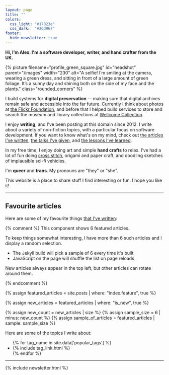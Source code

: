 ```yaml
---
layout: page
title: ""
colors:
  css_light: "#17823e"
  css_dark:  "#26d967"
footer:
  hide_newsletter: true
---
```


<style type="x-text/scss">
  @use "components/article_cards";
  @use "utils/functions.scss" as *;

  @function create_leaf_svg($fill) {
    $fill: str-replace("#{$fill}", '#', '%23');
    $output: '<svg xmlns="http://www.w3.org/2000/svg" x="0px" y="0px" viewBox="0 0 98 98" width="50px">' +
             "<path fill=\"#{$fill}\" " +
             'd="M30.636,61.596c-1.006,1.497-1.859,2.997-2.56,4.5c-3.046,6.531-3.178,13.179-0.396,19.941  c0.536,1.304-0.087,2.797-1.391,3.333c-1.305,0.536-2.797-0.087-3.333-1.391c-3.354-8.155-3.195-16.171,0.476-24.045  c3.45-7.397,10.028-14.608,19.732-21.633c2.324-1.893,4.818-3.785,7.483-5.678c1.069-0.759,1.321-2.241,0.562-3.31  c-0.759-1.069-2.241-1.321-3.31-0.561C37.653,40.026,29.77,47.454,24.243,55.01c-2.331-13.176-0.587-23.597,5.221-31.032  c8.019-10.267,24.155-15.49,47.983-15.54c-0.048,23.828-5.272,39.965-15.538,47.984C54.43,62.264,43.927,63.992,30.636,61.596z"/>' +
             '</svg>';
    @return str-replace($output, '"', '%22');
  }

  hr {
    height: 50px;
    width: 50px;

    $light-svg-url: create_leaf_svg(rgba(#17823e, 0.2));
    $dark-svg-url:  create_leaf_svg(rgba(#26d967, 0.6));

    --hr-background-image: url("data:image/svg+xml;charset=UTF-8,#{$light-svg-url}");

    @media (prefers-color-scheme: dark) {
      --hr-background-image: url("data:image/svg+xml;charset=UTF-8,#{$dark-svg-url}");
    }
  }

  img#headshot {
    border-radius: 50%;
    margin-left:   var(--default-padding);
    margin-bottom: var(--default-padding);
  }

  @media screen and (min-width: 500px) {
    main {
      padding-top: calc(1.5 * var(--default-padding));
    }

    img#headshot {
      float: right;
    }
  }

  @media screen and (max-width: 500px) {
    img#headshot {
      display: block;
      margin-top: var(--default-padding);
      margin-left:  auto;
      margin-right: auto;
    }
  }
</style>

**Hi, I’m Alex. I'm a software developer, writer, and hand crafter from the UK.**

{%
  picture
  filename="profile_green_square.jpg"
  id="headshot"
  parent="/images"
  width="230"
  alt="A selfie! I’m smiling at the camera, wearing a green dress, and sitting in front of a large amount of green foliage. It’s a sunny day and shining both on the side of my face and the plants."
  class="rounded_corners"
%}

I build systems for **digital preservation** -- making sure that digital archives remain safe and accessible into the far future.
Currently I think about photos at <a href="https://www.flickr.org">the Flickr Foundation</a>, and before that I helped build services to store and search the museum and library collections at <a href="https://wellcomecollection.org/">Wellcome Collection</a>.

I enjoy **writing**, and I've been posting at this domain since 2012.
I write about a variety of non-fiction topics, with a particular focus on software development.
If you want to know what's on my mind, check out [the articles I've written](/articles/), [the talks I've given](/tags/talks/), and [the lessons I've learned](/til/).

In my free time, I enjoy doing art and simple **hand crafts** to relax.
I've had a lot of fun doing [cross stitch](/tags/cross-stitch/), origami and paper craft, and doodling sketches of implausible sci-fi vehicles.

I'm **queer** and **trans**.
My pronouns are "they" or "she".

This website is a place to share stuff I find interesting or fun.
I hope you like it!



---



## Favourite articles

Here are some of my favourite things [that I've written](/articles/):

{% comment %}
  This component shows 6 featured articles.

  To keep things somewhat interesting, I have more than 6 such articles
  and I display a random selection.

  - The Jekyll build will pick a sample of 6 every time it's built
  - JavaScript on the page will shuffle the list on page reloads

  New articles always appear in the top left, but other articles can
  rotate around them.

{% endcomment %}

{% assign featured_articles = site.posts | where: "index.feature", true %}

{% assign new_articles = featured_articles | where: "is_new", true %}

{% assign new_count = new_articles | size %}
{% assign sample_size = 6 | minus: new_count %}
{% assign sample_of_articles = featured_articles | sample: sample_size %}

<script>
  function CardImage(card) {
    if (card.image_fmt === null) {
      return `
        <div class="c_im_w">
          <img
            src="/images/default-card.png"
            alt=""
            loading="lazy"
            data-proofer-ignore
          />
        </div>
      `;
    }

    const yr = card.year - 2000;

    if (card.image_fmt === 'JPEG') {
      var suffix = '.jpg';
      var mimeType = 'image/jpg';
    } else {
      var suffix = '.png';
      var mimeType = 'image/png';
    }

    return `
      <div class="c_im_w">
        ${card.is_new ? '<div class="new_banner">NEW</div>' : ''}
        <picture>
          <source
            srcset="/c/${yr}/${card.prefix}_365w${suffix} 365w,
                    /c/${yr}/${card.prefix}_730w${suffix} 730w,
                    /c/${yr}/${card.prefix}_302w${suffix} 302w,
                    /c/${yr}/${card.prefix}_604w${suffix} 604w,
                    /c/${yr}/${card.prefix}_405w${suffix} 405w,
                    /c/${yr}/${card.prefix}_810w${suffix} 810w"
            sizes="(max-width: 450px) 405px, 405px"
            type="${mimeType}"
          >
          <source
            srcset="/c/${yr}/${card.prefix}_365w.avif 365w,
                    /c/${yr}/${card.prefix}_730w.avif 730w,
                    /c/${yr}/${card.prefix}_302w.avif 302w,
                    /c/${yr}/${card.prefix}_604w.avif 604w,
                    /c/${yr}/${card.prefix}_405w.avif 405w,
                    /c/${yr}/${card.prefix}_810w.avif 810w"
            sizes="(max-width: 450px) 405px, 405px"
            type="image/avif"
          >
          <source
            srcset="/c/${yr}/${card.prefix}_365w.webp 365w,
                    /c/${yr}/${card.prefix}_730w.webp 730w,
                    /c/${yr}/${card.prefix}_302w.webp 302w,
                    /c/${yr}/${card.prefix}_604w.webp 604w,
                    /c/${yr}/${card.prefix}_405w.webp 405w,
                    /c/${yr}/${card.prefix}_810w.webp 810w"
            sizes="(max-width: 450px) 405px, 405px"
            type="image/webp"
          >
          <img src="/c/${yr}/${card.prefix}_365w.jpg" alt="" loading="lazy">
        </picture>
      </div>
    `;
  }

  function ArticleCard(card) {
    return `
      <li
        class="card"
        style="
          ${card.c_lt ? `--c-lt: ${card.c_lt}` : ''};
          ${card.c_dk ? `--c-dk: ${card.c_dk}` : ''};
        "
      >
        <a href="/${card.year}/${card.slug}/">
          ${CardImage(card)}
          <div class="c_meta">
            <p class="c_title">
              ${card.title}
            </p>
            ${
              card.desc
                ? `<p class="c_desc">${card.desc}</p>`
                : ''
            }
          </div>
        </a>
      </li>
    `;
  }

  const featuredArticles = [
    {% for article in featured_articles %}
      {% capture articleHtml %}
        {% include article_card.html %}
      {% endcapture %}
      {
        "c_lt": {{ article.card.color_lt | jsonify }},
        "c_dk": {{ article.card.color_dk | jsonify }},
        "is_new": {{ article.is_new }},
        "title": {{ article.title | cleanup_text | jsonify }},
        "year": {{ article.date | date: "%Y" }},
        "slug": {{ article.slug | jsonify }},
        "prefix": {{ article.card.index_prefix | jsonify }},
        "image_w": {{ article.card.index_image.width | jsonify }},
        "image_fmt": {{ article.card.index_image.format | jsonify }},
        {% if article.summary %}
          "desc": {{ article.summary|cleanup_text|jsonify }},
        {% else %}
          "desc": null,
        {% endif %}
      },
    {% endfor %}
  ];

  window.addEventListener("DOMContentLoaded", function() {
    const newArticles = featuredArticles.filter(card => card.is_new);
    const randomArticles = featuredArticles
      .filter(art => !newArticles.includes(art))
      .sort(() => 0.5 - Math.random())
      .slice(0, 6);

    document.querySelector("#featured_articles").innerHTML =
      newArticles.concat(randomArticles)
        .slice(0, 6)
        .map(ArticleCard)
        .join("");
  });
</script>

<ul class="article_cards" id="featured_articles">
  <!-- {% for article in new_articles %}
    {% include article_card.html %}
  {% endfor %}
  {% for article in sample_of_articles %}
    {% include article_card.html %}
  {% endfor %} -->
</ul>

Here are some of the topics I write about:

<ul class="dot_list" id="popular_tags">
  {% for tag_name in site.data['popular_tags'] %}
    <li>{% include tag_link.html %}</li>
  {% endfor %}
</ul>

<style>
  #popular_tags a:visited {
    color: var(--link-color);
  }
</style>



---

{% include newsletter.html %}
